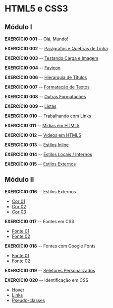 # HTML5 e CSS3   
## Módulo I

**EXERCÍCIO 001**
-- [Olá, Mundo!](https://lele-sf.github.io/html-css-curso-em-video/exercicios/ex001/)

**EXERCÍCIO 002**
-- [Parágrafos e Quebras de Linha](https://lele-sf.github.io/html-css-curso-em-video/exercicios/ex002/)

**EXERCÍCIO 003**
-- [Testando Carga e Imagem](https://lele-sf.github.io/html-css-curso-em-video/exercicios/ex003/)

**EXERCÍCIO 004**
-- [Favicon](https://lele-sf.github.io/html-css-curso-em-video/exercicios/ex004/)

**EXERCÍCIO 006**
-- [Hierarquia de Títulos](https://lele-sf.github.io/html-css-curso-em-video/exercicios/ex006/)

**EXERCÍCIO 007**
-- [Formatação de Textos](https://lele-sf.github.io/html-css-curso-em-video/exercicios/ex007/)

**EXERCÍCIO 008**
-- [Outras Formatações](https://lele-sf.github.io/html-css-curso-em-video/exercicios/ex008/)

**EXERCÍCIO 009**
-- [Listas](https://lele-sf.github.io/html-css-curso-em-video/exercicios/ex009/)

**EXERCÍCIO 010**
-- [Trabalhando com Links](https://lele-sf.github.io/html-css-curso-em-video/exercicios/ex010/)

**EXERCÍCIO 011**
-- [Mídias em HTML5](https://lele-sf.github.io/html-css-curso-em-video/exercicios/ex011/)

**EXERCÍCIO 012**
-- [Vídeos em HTML5](https://lele-sf.github.io/html-css-curso-em-video/exercicios/ex012/)

**EXERCÍCIO 013**
-- [Estilos Inline](https://lele-sf.github.io/html-css-curso-em-video/exercicios/ex013/)

**EXERCÍCIO 014**
-- [Estilos Locais / Internos](https://lele-sf.github.io/html-css-curso-em-video/exercicios/ex014/)

**EXERCÍCIO 015**
-- [Estilos Externos](https://lele-sf.github.io/html-css-curso-em-video/exercicios/ex015/)

## Módulo II

**EXERCÍCIO 016**
-- Estilos Externos
* [Cor 01](https://lele-sf.github.io/html-css-curso-em-video/exercicios/ex016/cor01.html)
* [Cor 02](https://lele-sf.github.io/html-css-curso-em-video/exercicios/ex016/cor02.html)
* [Cor 03](https://lele-sf.github.io/html-css-curso-em-video/exercicios/ex016/cor03.html)

**EXERCÍCIO 017**
-- Fontes em CSS
* [Fonte 01](https://lele-sf.github.io/html-css-curso-em-video/exercicios/ex017/fonte01.html)
* [Fonte 02](https://lele-sf.github.io/html-css-curso-em-video/exercicios/ex017/fonte02.html)

**EXERCÍCIO 018**
-- Fontes com Google Fonts
* [Fonte 01](https://lele-sf.github.io/html-css-curso-em-video/exercicios/ex018/fonte01.html)
* [Fonte 02](https://lele-sf.github.io/html-css-curso-em-video/exercicios/ex018/fonte02.html)

**EXERCÍCIO 019**
-- [Seletores Personalizados](https://lele-sf.github.io/html-css-curso-em-video/exercicios/ex019/seletor01.html)

**EXERCÍCIO 020**
-- Identificação em CSS
* [Hover](https://lele-sf.github.io/html-css-curso-em-video/exercicios/ex020/hover.html)
* [Links](https://lele-sf.github.io/html-css-curso-em-video/exercicios/ex020/links/links.html)
* [Pseudo-classes](https://lele-sf.github.io/html-css-curso-em-video/exercicios/ex020/pseudoclasse.html)